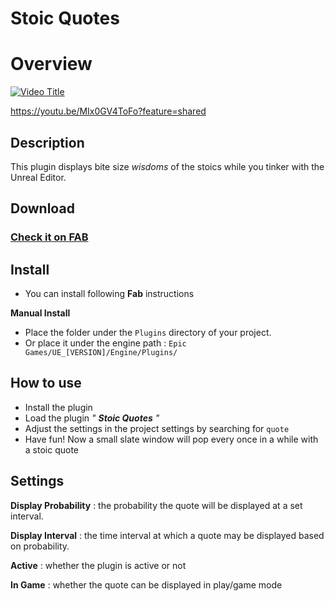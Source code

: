 # Stoic Quotes 

# Overview
[![Video Title](https://img.youtube.com/vi/MIx0GV4ToFo/0.jpg)](https://www.youtube.com/watch?v=MIx0GV4ToFo)

https://youtu.be/MIx0GV4ToFo?feature=shared

## Description

This plugin displays bite size *wisdoms* of the stoics while you tinker with the Unreal Editor.

## Download

### [Check it on FAB](https://www.fab.com/listings/4e9565f4-5f17-4fcb-b447-ae1a0a9c2fff)

## Install 

- You can install following **Fab** instructions

**Manual Install**
- Place the folder under the `Plugins` directory of your project.
- Or place it under the engine path : `Epic Games/UE_[VERSION]/Engine/Plugins/`
## How to use 

- Install the plugin
- Load the plugin *" **Stoic Quotes** "*
- Adjust the settings in the project settings by searching for `quote`
- Have fun! Now a small slate window will pop every once in a while with a stoic quote

## Settings 

**Display Probability** : the probability the quote will be displayed at a set interval.

**Display Interval** :  the time interval at which a quote may be displayed based on probability. 

**Active** : whether the plugin is active or not

**In Game** : whether the quote can be displayed in play/game mode
